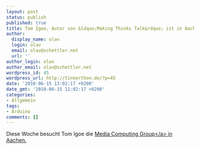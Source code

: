 ```yaml
---
layout: post
status: publish
published: true
title: Tom Igoe, Autor von &ldquo;Making Thinks Talk&rdquo; ist in Aachen
author:
  display_name: olav
  login: olav
  email: olav@schettler.net
  url: ''
author_login: olav
author_email: olav@schettler.net
wordpress_id: 45
wordpress_url: http://tinkerthon.de/?p=45
date: '2010-06-15 13:02:17 +0200'
date_gmt: '2010-06-15 11:02:17 +0200'
categories:
- Allgemein
tags:
- Arduino
comments: []
---
```

<p>Diese Woche besucht Tom Igoe die <a href="http:&#47;&#47;hci.rwth-aachen.de&#47;igoe">Media Computing Group<&#47;a> in Aachen.</p>
